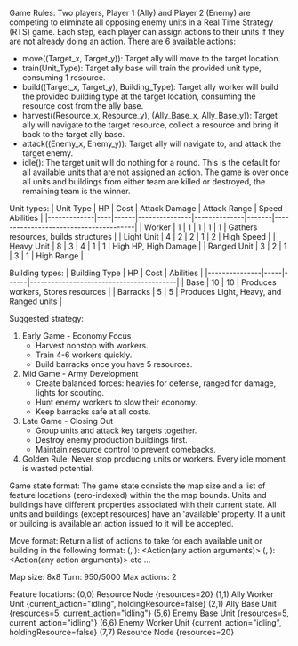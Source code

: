 Game Rules:
Two players, Player 1 (Ally) and Player 2 (Enemy) are competing to eliminate all opposing enemy units in a Real Time Strategy (RTS) game.
Each step, each player can assign actions to their units if they are not already doing an action.
There are 6 available actions:
- move((Target_x, Target_y)): Target ally will move to the target location.
- train(Unit_Type): Target ally base will train the provided unit type, consuming 1 resource.
- build((Target_x, Target_y), Building_Type): Target ally worker will build the provided building type at the target location, consuming the resource cost from the ally base.
- harvest((Resource_x, Resource_y), (Ally_Base_x, Ally_Base_y)): Target ally will navigate to the target resource, collect a resource and bring it back to the target ally base.
- attack((Enemy_x, Enemy_y)): Target ally will navigate to, and attack the target enemy.
- idle(): The target unit will do nothing for a round. This is the default for all available units that are not assigned an action.
The game is over once all units and buildings from either team are killed or destroyed, the remaining team is the winner.

Unit types:
| Unit Type   | HP | Cost | Attack Damage | Attack Range | Speed | Abilities                             |
|-------------|----|------|---------------|--------------|-------|---------------------------------------|
| Worker      | 1  | 1    | 1             | 1            | 1     | Gathers resources, builds structures  |
| Light Unit  | 4  | 2    | 2             | 1            | 2     | High Speed                            |
| Heavy Unit  | 8  | 3    | 4             | 1            | 1     | High HP, High Damage                  |
| Ranged Unit | 3  | 2    | 1             | 3            | 1     | High Range                            |

Building types:
| Building Type | HP  | Cost | Abilities                               |
|---------------|-----|------|-----------------------------------------|
| Base          | 10  | 10   | Produces workers, Stores resources      |
| Barracks      | 5   | 5    | Produces Light, Heavy, and Ranged units |

Suggested strategy:
1. Early Game - Economy Focus
    - Harvest nonstop with workers.
    - Train 4-6 workers quickly.
    - Build barracks once you have 5 resources.
2. Mid Game - Army Development
    - Create balanced forces: heavies for defense, ranged for damage, lights for scouting.
    - Hunt enemy workers to slow their economy.
    - Keep barracks safe at all costs.
3. Late Game - Closing Out
    - Group units and attack key targets together.
    - Destroy enemy production buildings first.
    - Maintain resource control to prevent comebacks.
4. Golden Rule: Never stop producing units or workers. Every idle moment is wasted potential.

Game state format:
The game state consists the map size and a list of feature locations (zero-indexed) within the the map bounds. Units and buildings have different properties associated with their current state. All units and buildings (except resources) have an 'available' property. If a unit or building is available an action issued to it will be accepted.

Move format:
Return a list of actions to take for each available unit or building in the following format:
(<X>, <Y>): <Unit Type> <Action(any action arguments)>
(<X>, <Y>): <Unit Type> <Action(any action arguments)>
etc ... 

Map size: 8x8
Turn: 950/5000
Max actions: 2

Feature locations:
(0,0) Resource Node {resources=20}
(1,1) Ally Worker Unit {current_action="idling", holdingResource=false}
(2,1) Ally Base Unit {resources=5, current_action="idling"}
(5,6) Enemy Base Unit {resources=5, current_action="idling"}
(6,6) Enemy Worker Unit {current_action="idling", holdingResource=false}
(7,7) Resource Node {resources=20}